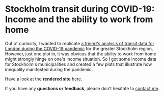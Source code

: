 # Stockholm transit during COVID-19: Income and the ability to work from home

Out of curiosity, I wanted to replicate [a friend's analysis of transit data for London during the COVID-19 pandemic](https://inductivestep.github.io/Google-transit-London/) for the greater Stockholm region. However, just one plot in, it was obvious that the ability to work from home might strongly hinge on one's income situation. So I got some income data for Stockholm's municipalities and created a few plots that illustrate how inequality manifested during the pandemic.

Have a look at the __rendered site__ [here](https://dmnkfr.github.io/sonic_youth/).

If you have any __questions or feedback__, please don't hesitate to [contact me](https://dmnkfr.netlify.app/).